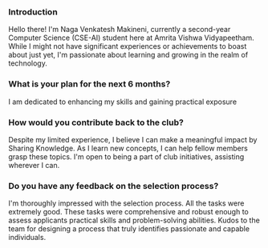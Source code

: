 ### Introduction
Hello there! I'm Naga Venkatesh Makineni, currently a second-year Computer Science (CSE-AI) student here at Amrita Vishwa Vidyapeetham. While I might not have significant experiences or achievements to boast about just yet, I'm passionate about learning and growing in the realm of technology.


### What is your plan for the next 6 months?
I am dedicated to enhancing my skills and gaining practical exposure


### How would you contribute back to the club?
Despite my limited experience, I believe I can make a meaningful impact by Sharing Knowledge. As I learn new concepts, I can help fellow members grasp these topics. I'm open to being a part of club initiatives, assisting wherever I can.


### Do you have any feedback on the selection process? 
I'm thoroughly impressed with the selection process. All the tasks were extremely good. These tasks were comprehensive and robust enough to  assess applicants practical skills and problem-solving abilities. Kudos to the team for designing a process that truly identifies passionate and capable individuals.
   

